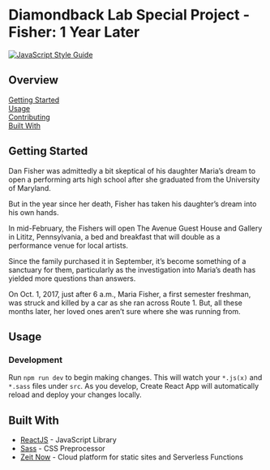 # Diamondback Lab Special Project - Fisher: 1 Year Later

[![JavaScript Style Guide](https://img.shields.io/badge/code_style-standard-brightgreen.svg)](https://standardjs.com)

## Overview

[Getting Started](#getting-started)  
[Usage](#usage)  
[Contributing](./docs/CONTRIBUTING.md)  
[Built With](#built-with)


## Getting Started

Dan Fisher was admittedly a bit skeptical of his daughter Maria’s dream to open
a performing arts high school after she graduated from the University of
Maryland.  

But in the year since her death, Fisher has taken his daughter’s dream into his
own hands.  

In mid-February, the Fishers will open The Avenue Guest House and Gallery in
Lititz, Pennsylvania, a bed and breakfast that  will double as a performance
venue for local artists.  

Since the family purchased it in September, it’s become something of a sanctuary
for them, particularly as the investigation into Maria’s death has yielded more
questions than answers.  

On Oct. 1, 2017, just after 6 a.m., Maria Fisher, a first semester freshman, was
struck and killed by a car as she ran across Route 1. But, all these months
later, her loved ones aren’t sure where she was running from.   

## Usage

### Development

Run `npm run dev` to begin making changes. This will watch your `*.js(x)` and
`*.sass` files under `src`. As you develop, Create React App will automatically reload and
deploy your changes locally.

## Built With

- [ReactJS][1] - JavaScript Library
- [Sass][2] - CSS Preprocessor
- [Zeit Now][3] - Cloud platform for static sites and Serverless Functions

[1]: https://reactjs.org/
[2]: https://sass-lang.com
[3]: https://zeit.co/docs
